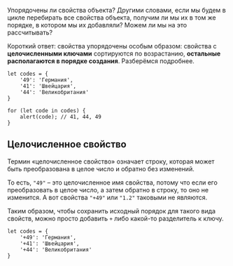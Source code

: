 Упорядочены ли свойства объекта? Другими словами, если мы будем в цикле перебирать все свойства объекта, получим ли мы их в том же порядке, в котором мы их добавляли? Можем ли мы на это рассчитывать?

Короткий ответ: свойства упорядочены особым образом: свойства с __целочисленными ключами__ сортируются по возрастанию, __остальные располагаются в порядке создания__. Разберёмся подробнее.

```JS
let codes = {
	'49': 'Германия',
	'41': 'Швейцария',
	'44': 'Великобритания'
}

for (let code in codes) {
	alert(code); // 41, 44, 49
}
```
## Целочисленное свойство

Термин «целочисленное свойство» означает строку, которая может быть преобразована в целое число и обратно без изменений.

То есть, `"49"` – это целочисленное имя свойства, потому что если его преобразовать в целое число, а затем обратно в строку, то оно не изменится. А вот свойства `"+49"` или `"1.2"` таковыми не являются. 

Таким образом, чтобы сохранить исходный порядок для такого вида свойств, можно просто добавить `+` либо какой-то разделитель к ключу.

```JS
let codes = {
	'+49': 'Германия',
	'+41': 'Швейцария',
	'+44': 'Великобритания'
}
```